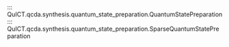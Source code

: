 ::: QuICT.qcda.synthesis.quantum_state_preparation.QuantumStatePreparation
::: QuICT.qcda.synthesis.quantum_state_preparation.SparseQuantumStatePreparation
